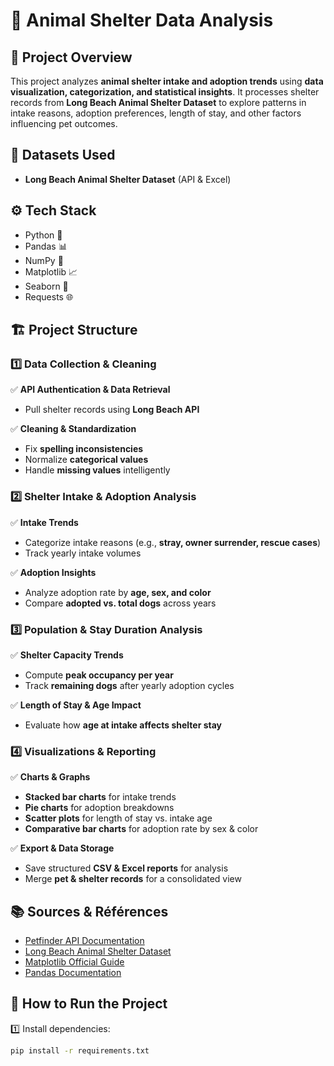 # 🐶 **Animal Shelter Data Analysis**  

## 📌 **Project Overview**  
This project analyzes **animal shelter intake and adoption trends** using **data visualization, categorization, and statistical insights**. It processes shelter records from  **Long Beach Animal Shelter Dataset** to explore patterns in intake reasons, adoption preferences, length of stay, and other factors influencing pet outcomes.  

## 📂 **Datasets Used**  
- **Long Beach Animal Shelter Dataset** (API & Excel)   

## ⚙ **Tech Stack**  
- Python 🐍  
- Pandas 📊  
- NumPy 🔢  
- Matplotlib 📈  
- Seaborn 🎨  
- Requests 🌐  

## 🏗 **Project Structure**  
### **1️⃣ Data Collection & Cleaning**  
✅ **API Authentication & Data Retrieval**   
- Pull shelter records using **Long Beach API**  

✅ **Cleaning & Standardization**  
- Fix **spelling inconsistencies**  
- Normalize **categorical values**  
- Handle **missing values** intelligently  

### **2️⃣ Shelter Intake & Adoption Analysis**  
✅ **Intake Trends**  
- Categorize intake reasons (e.g., **stray, owner surrender, rescue cases**)  
- Track yearly intake volumes  

✅ **Adoption Insights**  
- Analyze adoption rate by **age, sex, and color**  
- Compare **adopted vs. total dogs** across years  

### **3️⃣ Population & Stay Duration Analysis**  
✅ **Shelter Capacity Trends**  
- Compute **peak occupancy per year**  
- Track **remaining dogs** after yearly adoption cycles  

✅ **Length of Stay & Age Impact**  
- Evaluate how **age at intake affects shelter stay**   

### **4️⃣ Visualizations & Reporting**  
✅ **Charts & Graphs**  
- **Stacked bar charts** for intake trends  
- **Pie charts** for adoption breakdowns  
- **Scatter plots** for length of stay vs. intake age  
- **Comparative bar charts** for adoption rate by sex & color  

✅ **Export & Data Storage**  
- Save structured **CSV & Excel reports** for analysis  
- Merge **pet & shelter records** for a consolidated view

## 📚 Sources & Références

- [Petfinder API Documentation](https://www.petfinder.com/developers/)
- [Long Beach Animal Shelter Dataset](https://data.longbeach.gov/)
- [Matplotlib Official Guide](https://matplotlib.org/stable/contents.html)
- [Pandas Documentation](https://pandas.pydata.org/docs/)

## 🏁 **How to Run the Project**  
1️⃣ Install dependencies:  
```bash
pip install -r requirements.txt